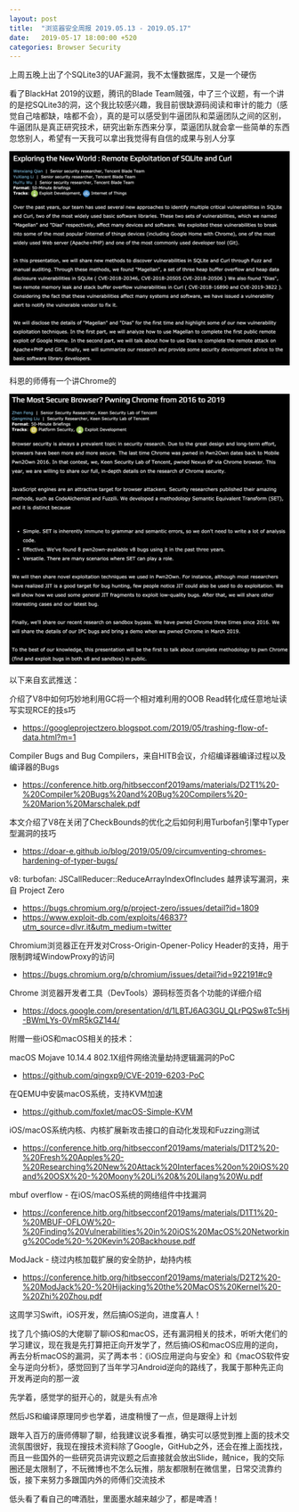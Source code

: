 ```yaml
---
layout: post
title:  "浏览器安全周报 2019.05.13 - 2019.05.17"
date:   2019-05-17 18:00:00 +520
categories: Browser Security
---
```


上周五晚上出了个SQLite3的UAF漏洞，我不太懂数据库，又是一个硬伤

看了BlackHat 2019的议题，腾讯的Blade Team贼强，中了三个议题，有一个讲的是挖SQLite3的洞，这个我比较感兴趣，我目前很缺源码阅读和审计的能力（感觉自己啥都缺，啥都不会），真的是可以感受到牛逼团队和菜逼团队之间的区别，牛逼团队是真正研究技术，研究出新东西来分享，菜逼团队就会拿一些简单的东西忽悠别人，希望有一天我可以拿出我觉得有自信的成果与别人分享

![IMAGE](/assets/resources/B7DCE82DE7B4D6C35D325B8940B88BAB.jpg)

科恩的师傅有一个讲Chrome的

![IMAGE](/assets/resources/2F83B3C8C3CF61D46F1969B20769787D.jpg)

以下来自玄武推送：

介绍了V8中如何巧妙地利用GC将一个相对难利用的OOB Read转化成任意地址读写实现RCE的技s巧
- https://googleprojectzero.blogspot.com/2019/05/trashing-flow-of-data.html?m=1

Compiler Bugs and Bug Compilers，来自HITB会议，介绍编译器编译过程以及编译器的Bugs
- https://conference.hitb.org/hitbsecconf2019ams/materials/D2T1%20-%20Compiler%20Bugs%20and%20Bug%20Compilers%20-%20Marion%20Marschalek.pdf

本文介绍了V8在关闭了CheckBounds的优化之后如何利用Turbofan引擎中Typer型漏洞的技巧
- https://doar-e.github.io/blog/2019/05/09/circumventing-chromes-hardening-of-typer-bugs/

v8: turbofan: JSCallReducer::ReduceArrayIndexOfIncludes 越界读写漏洞，来自 Project Zero
- https://bugs.chromium.org/p/project-zero/issues/detail?id=1809
- https://www.exploit-db.com/exploits/46837?utm_source=dlvr.it&utm_medium=twitter

Chromium浏览器正在开发对Cross-Origin-Opener-Policy Header的支持，用于限制跨域WindowProxy的访问
- https://bugs.chromium.org/p/chromium/issues/detail?id=922191#c9

Chrome 浏览器开发者工具（DevTools）源码标签页各个功能的详细介绍
- https://docs.google.com/presentation/d/1LBTJ6AG3GU_QLrPQSw8Tc5Hj-BWmLYs-0VmR5kGZ144/

附赠一些iOS和macOS相关的技术：

macOS Mojave 10.14.4 802.1X组件网络流量劫持逻辑漏洞的PoC
- https://github.com/qingxp9/CVE-2019-6203-PoC

在QEMU中安装macOS系统，支持KVM加速
- https://github.com/foxlet/macOS-Simple-KVM

iOS/macOS系统内核、内核扩展新攻击接口的自动化发现和Fuzzing测试
- https://conference.hitb.org/hitbsecconf2019ams/materials/D1T2%20-%20Fresh%20Apples%20-%20Researching%20New%20Attack%20Interfaces%20on%20iOS%20and%20OSX%20-%20Moony%20Li%20&%20Lilang%20Wu.pdf

mbuf overflow - 在iOS/macOS系统的网络组件中找漏洞
- https://conference.hitb.org/hitbsecconf2019ams/materials/D1T1%20-%20MBUF-OFLOW%20-%20Finding%20Vulnerabilities%20in%20iOS%20MacOS%20Networking%20Code%20-%20Kevin%20Backhouse.pdf

ModJack - 绕过内核加载扩展的安全防护，劫持内核
- https://conference.hitb.org/hitbsecconf2019ams/materials/D2T2%20-%20ModJack%20-%20Hijacking%20the%20MacOS%20Kernel%20-%20Zhi%20Zhou.pdf

这周学习Swift，iOS开发，然后搞iOS逆向，进度喜人！

找了几个搞iOS的大佬聊了聊iOS和macOS，还有漏洞相关的技术，听听大佬们的学习建议，现在我是先打算把正向开发学了，然后搞iOS和macOS应用的逆向，再去分析macOS的漏洞，买了两本书：《iOS应用逆向与安全》和《macOS软件安全与逆向分析》，感觉回到了当年学习Android逆向的路线了，我属于那种先正向开发再逆向的那一波

先学着，感觉学的挺开心的，就是头有点冷

然后JS和编译原理同步也学着，进度稍慢了一点，但是跟得上计划

跟年入百万的唐师傅聊了聊，给我建议说多看推，确实可以感觉到推上面的技术交流氛围很好，我现在搜技术资料除了Google，GitHub之外，还会在推上面找找，而且一些国外的一些研究员讲完议题之后直接就会放出Slide，贼nice，我的交际圈还是太限制了，不玩微博也不怎么玩推，朋友都限制在微信里，日常交流靠约饭，接下来努力多跟国内外的师傅们交流技术

低头看了看自己的啤酒肚，里面墨水越来越少了，都是啤酒！
